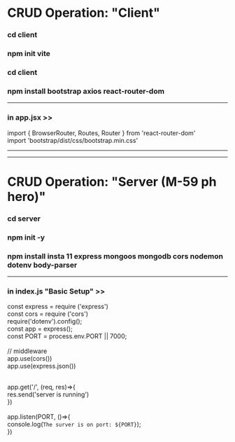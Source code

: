 # CRUD Operation: "Client"

### cd client
### npm init vite
### cd client
### npm install bootstrap axios react-router-dom
***
### in app.jsx >>
import { BrowserRouter, Routes, Router } from 'react-router-dom'<br/>
import 'bootstrap/dist/css/bootstrap.min.css'
***
***

# CRUD Operation: "Server (M-59 ph hero)"

### cd server
### npm init -y
### npm install insta 11 express mongoos mongodb cors nodemon dotenv body-parser
***

### in index.js "Basic Setup" >> <br/>
const express = require ('express')<br/>
const cors = require ('cors')<br/>
require('dotenv').config();<br/>
const app = express();<br/>
const PORT = process.env.PORT || 7000;<br/>
<br/>
// middleware<br/>
app.use(cors())<br/>
app.use(express.json())<br/>
<br/>

app.get('/', (req, res)=>{<br/>
    res.send('server is running')<br/>
})<br/>
<br/>
app.listen(PORT, ()=>{<br/>
  console.log(`The surver is on port: ${PORT}`);<br/>
})<br/>



